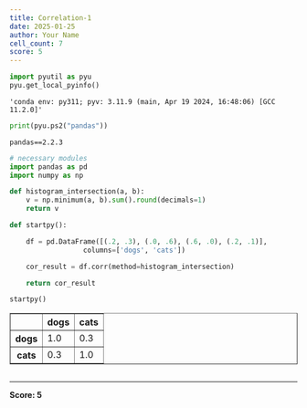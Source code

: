 ```yaml
---
title: Correlation-1
date: 2025-01-25
author: Your Name
cell_count: 7
score: 5
---
```


```python
import pyutil as pyu
pyu.get_local_pyinfo()
```




    'conda env: py311; pyv: 3.11.9 (main, Apr 19 2024, 16:48:06) [GCC 11.2.0]'




```python
print(pyu.ps2("pandas"))
```

    pandas==2.2.3
    



```python
# necessary modules
import pandas as pd
import numpy as np
```


```python
def histogram_intersection(a, b):
    v = np.minimum(a, b).sum().round(decimals=1)
    return v
```


```python
def startpy():

    df = pd.DataFrame([(.2, .3), (.0, .6), (.6, .0), (.2, .1)],
                  columns=['dogs', 'cats'])

    cor_result = df.corr(method=histogram_intersection)

    return cor_result
```


```python
startpy()
```




<div>
<style scoped>
    .dataframe tbody tr th:only-of-type {
        vertical-align: middle;
    }

    .dataframe tbody tr th {
        vertical-align: top;
    }

    .dataframe thead th {
        text-align: right;
    }
</style>
<table border="1" class="dataframe">
  <thead>
    <tr style="text-align: right;">
      <th></th>
      <th>dogs</th>
      <th>cats</th>
    </tr>
  </thead>
  <tbody>
    <tr>
      <th>dogs</th>
      <td>1.0</td>
      <td>0.3</td>
    </tr>
    <tr>
      <th>cats</th>
      <td>0.3</td>
      <td>1.0</td>
    </tr>
  </tbody>
</table>
</div>




```python

```


---
**Score: 5**